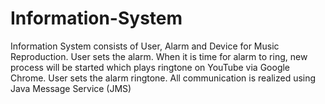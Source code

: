 # Information-System
Information System consists of User, Alarm and Device for Music Reproduction. User sets the alarm. When it is time for alarm to ring, new process will be started which plays ringtone on YouTube via Google Chrome. User sets the alarm ringtone. All communication is realized using Java Message Service (JMS)


